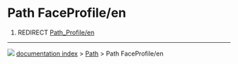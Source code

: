 # Path FaceProfile/en
1.  REDIRECT [Path_Profile/en](Path_Profile/en.md)



---
![](images/Right_arrow.png) [documentation index](../README.md) > [Path](Path_Workbench.md) > Path FaceProfile/en
